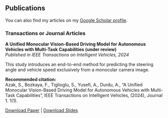 <!---
---
title: "Publications"
layout: publications  # or 'default', 'post', depending on your setup
---
-->
## Publications

You can also find my articles on my [Google Scholar profile](https://scholar.google.com).


### Transactions or Journal Articles

**A Unified Monocular Vision-Based Driving Model for Autonomous Vehicles with Multi-Task Capabilities (under review)**  
*Published in IEEE Transactions on Intelligent Vehicles, 2024*

This study introduces an end-to-end method for predicting the steering angle and vehicle speed exclusively from a monocular camera image.

**Recommended citation:**  
Azak, S., Bozkaya, F., Tiglioglu, S., Yusefi, A., Durdu, A., “A Unified Monocular Vision-Based Driving Model for Autonomous Vehicles with Multi-Task Capabilities”, IEEE Transactions on Intelligent Vehicles, (2024), Journal 1. 1(1).

[Download Paper]([link_to_paper.pdf](https://ieeexplore.ieee.org/Xplore/home.jsp)) | [Download Slides]([link_to_slides.pdf](https://ieeexplore.ieee.org/Xplore/home.jsp))
<!--
---
title: "A Unified Monocular Vision-Based Driving Model for Autonomous Vehicles with Multi-Task Capabilities (under review)"
collection: publications
category: manuscripts
permalink: /publication/2009-10-01-paper-title-number-1
date: 2024-10-01
venue: 'IEEE Transactions on Intelligent Vehicles'
slidesurl: ''
paperurl: 'https://ieeexplore.ieee.org/Xplore/home.jsp'
citation: 'Azak, S., Bozkaya, F., Tiglioglu, S., Yusefi, A., Durdu, A., “A Unified Monocular Vision-Based Driving Model for Autonomous Vehicles with Multi-Task Capabilities”, IEEE Transactions on Intelligent Vehicle, (2024), &quot; <i>Journal 1</i>. 1(1).'
---

This study introduces an end-to-end method for predicting the steering angle and vehicle speed exclusively from a monocular camera image.
-->
